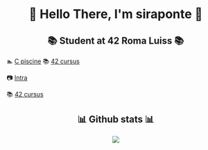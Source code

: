 <h1 align=center> 🐧 Hello There, I'm siraponte 🐧 </h1>

<h2 align=center> 📚 Student at 42 Roma Luiss 📚 </h2>

<p align=left>
 
   🏊 [C piscine](https://github.com/siraponte/piscine_c) 📚 [42 cursus](https://github.com/siraponte/cursus_42)
</p>

<p align=center>
 
📷 [Intra](https://profile.intra.42.fr/users/cserapon) 
</p>

<p align=rigth>
 
📚 [42 cursus](https://github.com/siraponte/cursus_42)
</p>

<h2 align=center> 📊 Github stats 📊 </h2>

<p align=center>
  
<img src="https://github-readme-stats.vercel.app/api?username=siraponte&show_icons=true&theme=dark" />
</p>
